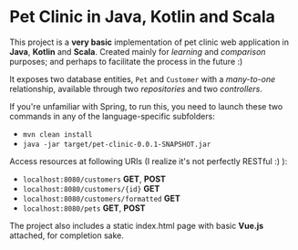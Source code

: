 # Pet Clinic in Java, Kotlin and Scala

This project is a **very basic** implementation of pet clinic web application in **Java**, **Kotlin** and **Scala**. Created mainly for *learning* and *comparison* purposes; and perhaps to facilitate the process in the future :)

It exposes two database entities, `Pet` and `Customer` with a *many-to-one* relationship, available through two *repositories* and two *controllers*.

If you're unfamiliar with Spring, to run this, you need to launch these two commands in any of the language-specific subfolders:
* `mvn clean install`
* `java -jar target/pet-clinic-0.0.1-SNAPSHOT.jar`

Access resources at following URIs (I realize it's not perfectly RESTful :) ):
* `localhost:8080/customers` **GET**, **POST**
* `localhost:8080/customers/{id}` **GET**
* `localhost:8080/customers/formatted` **GET**
* `localhost:8080/pets` **GET**, **POST**

The project also includes a static index.html page with basic **Vue.js** attached, for completion sake.
